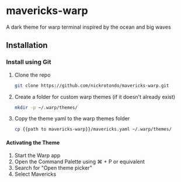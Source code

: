 # mavericks-warp

A dark theme for warp terminal inspired by the ocean and big waves

## Installation

### Install using Git

1.  Clone the repo
    ```bash
    git clone https://github.com/nickrotondo/mavericks-warp.git
    ```
2.  Create a folder for custom warp themes (if it doesn't already exist)
    ```bash
    mkdir -p ~/.warp/themes/
    ```
3.  Copy the theme yaml to the warp themes folder
    ```bash
    cp {{path to mavericks-warp}}/mavericks.yaml ~/.warp/themes/
    ```

#### Activating the Theme

1. Start the Warp app
2. Open the Command Palette using ⌘ + P or equivalent
3. Search for "Open theme picker"
4. Select Mavericks
